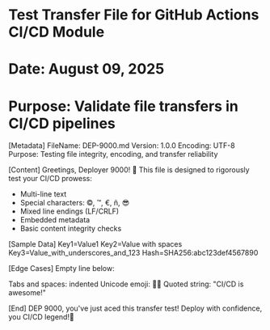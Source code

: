 # Test Transfer File for GitHub Actions CI/CD Module
# Date: August 09, 2025
# Purpose: Validate file transfers in CI/CD pipelines

[Metadata]
FileName: DEP-9000.md
Version: 1.0.0
Encoding: UTF-8
Purpose: Testing file integrity, encoding, and transfer reliability

[Content]
Greetings, Deployer 9000! 🤖 
This file is designed to rigorously test your CI/CD prowess:

- Multi-line text
- Special characters: ©, ™, €, ñ, 😎
- Mixed line endings (LF/CRLF)
- Embedded metadata
- Basic content integrity checks

[Sample Data]
Key1=Value1
Key2=Value with spaces
Key3=Value_with_underscores_and_123
Hash=SHA256:abc123def4567890

[Edge Cases]
Empty line below:

Tabs and spaces:		indented
Unicode emoji: 🐳🌟
Quoted string: "CI/CD is awesome!"

[End]
DEP 9000, you've just aced this transfer test! Deploy with confidence, you CI/CD legend!🌌